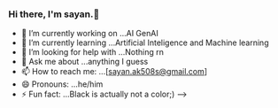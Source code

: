 ### Hi there, I'm sayan.👋
- 🔭 I’m currently working on ...AI GenAI
- 🌱 I’m currently learning ...Artificial Inteligence and Machine learning
- 🤔 I’m looking for help with ...Nothing rn
- 💬 Ask me about ...anything I guess
- 📫 How to reach me: ...[sayan.ak508s@gmail.com]
- 😄 Pronouns: ...he/him
- ⚡ Fun fact: ...Black is actually not a color;)
-->
